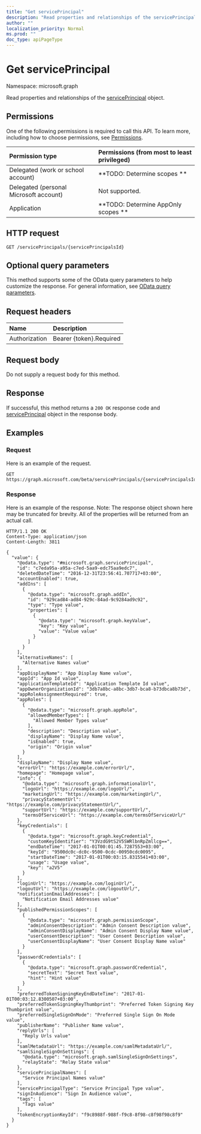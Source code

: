 ```yaml
---
title: "Get servicePrincipal"
description: "Read properties and relationships of the servicePrincipal object."
author: ""
localization_priority: Normal
ms.prod: ""
doc_type: apiPageType
---
```


# Get servicePrincipal

Namespace: microsoft.graph

Read properties and relationships of the [servicePrincipal](../resources/serviceprincipal.md) object.

## Permissions
One of the following permissions is required to call this API. To learn more, including how to choose permissions, see [Permissions](/concepts/permissions-reference.md).

|Permission type|Permissions (from most to least privileged)|
|:---|:---|
|Delegated (work or school account)|**TODO: Determine scopes **|
|Delegated (personal Microsoft account)|Not supported.|
|Application|**TODO: Determine AppOnly scopes **|

## HTTP request
<!-- {
  "blockType": "ignored"
}
-->
``` http
GET /servicePrincipals/{servicePrincipalsId}
```

## Optional query parameters
This method supports some of the OData query parameters to help customize the response. For general information, see [OData query parameters](/graph/query-parameters).

## Request headers
|Name|Description|
|:---|:---|
|Authorization|Bearer {token}.Required|

## Request body
Do not supply a request body for this method.

## Response
If successful, this method returns a `200 OK` response code and [servicePrincipal](../resources/serviceprincipal.md) object in the response body.

## Examples

### Request
Here is an example of the request.
<!-- {
  "blockType": "request",
  "name": "get_serviceprincipal"
}
-->
``` http
GET https://graph.microsoft.com/beta/servicePrincipals/{servicePrincipalsId}
```

### Response
Here is an example of the response. Note: The response object shown here may be truncated for brevity. All of the properties will be returned from an actual call.
<!-- {
  "blockType": "response",
  "truncated": true,
  "@odata.type": "microsoft.graph.servicePrincipal"
}
-->
``` http
HTTP/1.1 200 OK
Content-Type: application/json
Content-Length: 3811

{
  "value": {
    "@odata.type": "#microsoft.graph.servicePrincipal",
    "id": "c7eda95a-a95a-c7ed-5aa9-edc75aa9edc7",
    "deletedDateTime": "2016-12-31T23:56:41.707717+03:00",
    "accountEnabled": true,
    "addIns": [
      {
        "@odata.type": "microsoft.graph.addIn",
        "id": "929cad84-ad84-929c-84ad-9c9284ad9c92",
        "type": "Type value",
        "properties": [
          {
            "@odata.type": "microsoft.graph.keyValue",
            "key": "Key value",
            "value": "Value value"
          }
        ]
      }
    ],
    "alternativeNames": [
      "Alternative Names value"
    ],
    "appDisplayName": "App Display Name value",
    "appId": "App Id value",
    "applicationTemplateId": "Application Template Id value",
    "appOwnerOrganizationId": "3db7a8bc-a8bc-3db7-bca8-b73dbca8b73d",
    "appRoleAssignmentRequired": true,
    "appRoles": [
      {
        "@odata.type": "microsoft.graph.appRole",
        "allowedMemberTypes": [
          "Allowed Member Types value"
        ],
        "description": "Description value",
        "displayName": "Display Name value",
        "isEnabled": true,
        "origin": "Origin value"
      }
    ],
    "displayName": "Display Name value",
    "errorUrl": "https://example.com/errorUrl/",
    "homepage": "Homepage value",
    "info": {
      "@odata.type": "microsoft.graph.informationalUrl",
      "logoUrl": "https://example.com/logoUrl/",
      "marketingUrl": "https://example.com/marketingUrl/",
      "privacyStatementUrl": "https://example.com/privacyStatementUrl/",
      "supportUrl": "https://example.com/supportUrl/",
      "termsOfServiceUrl": "https://example.com/termsOfServiceUrl/"
    },
    "keyCredentials": [
      {
        "@odata.type": "microsoft.graph.keyCredential",
        "customKeyIdentifier": "Y3VzdG9tS2V5SWRlbnRpZmllcg==",
        "endDateTime": "2017-01-01T00:01:45.7287553+03:00",
        "keyId": "9500dc0c-dc0c-9500-0cdc-00950cdc0095",
        "startDateTime": "2017-01-01T00:03:15.8315541+03:00",
        "usage": "Usage value",
        "key": "a2V5"
      }
    ],
    "loginUrl": "https://example.com/loginUrl/",
    "logoutUrl": "https://example.com/logoutUrl/",
    "notificationEmailAddresses": [
      "Notification Email Addresses value"
    ],
    "publishedPermissionScopes": [
      {
        "@odata.type": "microsoft.graph.permissionScope",
        "adminConsentDescription": "Admin Consent Description value",
        "adminConsentDisplayName": "Admin Consent Display Name value",
        "userConsentDescription": "User Consent Description value",
        "userConsentDisplayName": "User Consent Display Name value"
      }
    ],
    "passwordCredentials": [
      {
        "@odata.type": "microsoft.graph.passwordCredential",
        "secretText": "Secret Text value",
        "hint": "Hint value"
      }
    ],
    "preferredTokenSigningKeyEndDateTime": "2017-01-01T00:03:12.8300507+03:00",
    "preferredTokenSigningKeyThumbprint": "Preferred Token Signing Key Thumbprint value",
    "preferredSingleSignOnMode": "Preferred Single Sign On Mode value",
    "publisherName": "Publisher Name value",
    "replyUrls": [
      "Reply Urls value"
    ],
    "samlMetadataUrl": "https://example.com/samlMetadataUrl/",
    "samlSingleSignOnSettings": {
      "@odata.type": "microsoft.graph.samlSingleSignOnSettings",
      "relayState": "Relay State value"
    },
    "servicePrincipalNames": [
      "Service Principal Names value"
    ],
    "servicePrincipalType": "Service Principal Type value",
    "signInAudience": "Sign In Audience value",
    "tags": [
      "Tags value"
    ],
    "tokenEncryptionKeyId": "f9c8988f-988f-f9c8-8f98-c8f98f98c8f9"
  }
}
```

